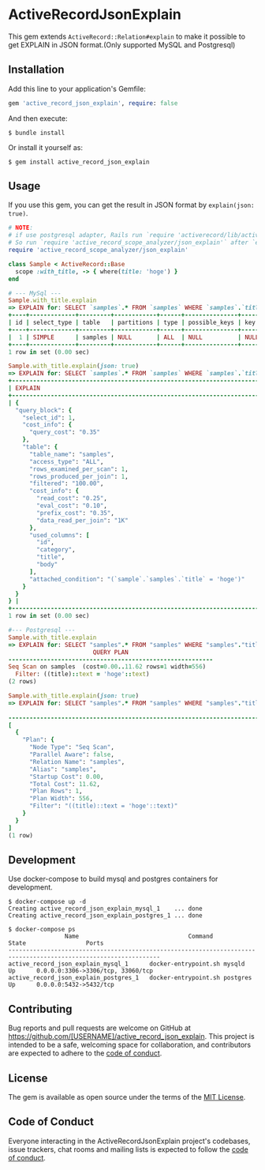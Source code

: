 # ActiveRecordJsonExplain

This gem extends `ActiveRecord::Relation#explain` to make it possible to get EXPLAIN in JSON format.(Only supported MySQL and Postgresql)

## Installation

Add this line to your application's Gemfile:

```ruby
gem 'active_record_json_explain', require: false
```

And then execute:

    $ bundle install

Or install it yourself as:

    $ gem install active_record_json_explain

## Usage

If you use this gem, you can get the result in JSON format by `explain(json: true)`.

``` ruby
# NOTE:
# if use postgresql adapter, Rails run `require 'activerecord/lib/active_record/connection_adapters/postgresql/database_statement'` when establish_connection runs.
# So run `require 'active_record_scope_analyzer/json_explain'` after `establish_connection`.
require 'active_record_scope_analyzer/json_explain'

class Sample < ActiveRecord::Base
  scope :with_title, -> { where(title: 'hoge') }
end

# --- MySql ---
Sample.with_title.explain
=> EXPLAIN for: SELECT `samples`.* FROM `samples` WHERE `samples`.`title` = 'hoge'
+----+-------------+---------+------------+------+---------------+------+---------+------+------+----------+-------------+
| id | select_type | table   | partitions | type | possible_keys | key  | key_len | ref  | rows | filtered | Extra       |
+----+-------------+---------+------------+------+---------------+------+---------+------+------+----------+-------------+
|  1 | SIMPLE      | samples | NULL       | ALL  | NULL          | NULL | NULL    | NULL |    1 |    100.0 | Using where |
+----+-------------+---------+------------+------+---------------+------+---------+------+------+----------+-------------+
1 row in set (0.00 sec)

Sample.with_title.explain(json: true)
=> EXPLAIN for: SELECT `samples`.* FROM `samples` WHERE `samples`.`title` = 'hoge'
+------------------------------------------------------------------------------------------------------------------------------------------------------------------------------------------------------------------------------------------------------------------------------------------------------------------------------------------------------------------------------------------------------------------------------------------------------------------------------------------------------------------------------------------------------------------------------------------------------------------------+
| EXPLAIN                                                                                                                                                                                                                                                                                                                                                                                                                                                                                                                                                                                                                |
+------------------------------------------------------------------------------------------------------------------------------------------------------------------------------------------------------------------------------------------------------------------------------------------------------------------------------------------------------------------------------------------------------------------------------------------------------------------------------------------------------------------------------------------------------------------------------------------------------------------------+
| {
  "query_block": {
    "select_id": 1,
    "cost_info": {
      "query_cost": "0.35"
    },
    "table": {
      "table_name": "samples",
      "access_type": "ALL",
      "rows_examined_per_scan": 1,
      "rows_produced_per_join": 1,
      "filtered": "100.00",
      "cost_info": {
        "read_cost": "0.25",
        "eval_cost": "0.10",
        "prefix_cost": "0.35",
        "data_read_per_join": "1K"
      },
      "used_columns": [
        "id",
        "category",
        "title",
        "body"
      ],
      "attached_condition": "(`sample`.`samples`.`title` = 'hoge')"
    }
  }
} |
+------------------------------------------------------------------------------------------------------------------------------------------------------------------------------------------------------------------------------------------------------------------------------------------------------------------------------------------------------------------------------------------------------------------------------------------------------------------------------------------------------------------------------------------------------------------------------------------------------------------------+
1 row in set (0.00 sec)

#--- Postgresql ---
Sample.with_title.explain
=> EXPLAIN for: SELECT "samples".* FROM "samples" WHERE "samples"."title" = $1 [["title", "hoge"]]
                        QUERY PLAN
----------------------------------------------------------
Seq Scan on samples  (cost=0.00..11.62 rows=1 width=556)
  Filter: ((title)::text = 'hoge'::text)
(2 rows)

Sample.with_title.explain(json: true)
=> EXPLAIN for: SELECT "samples".* FROM "samples" WHERE "samples"."title" = $1 [["title", "hoge"]]
                                                                                                                                                    QUERY PLAN
------------------------------------------------------------------------------------------------------------------------------------------------------------------------------------------------------------------------------------------------------------------------------------------------------------------
[
  {
    "Plan": {
      "Node Type": "Seq Scan",
      "Parallel Aware": false,
      "Relation Name": "samples",
      "Alias": "samples",
      "Startup Cost": 0.00,
      "Total Cost": 11.62,
      "Plan Rows": 1,
      "Plan Width": 556,
      "Filter": "((title)::text = 'hoge'::text)"
    }
  }
]
(1 row)
```

## Development

Use docker-compose to build mysql and postgres containers for development.

```
$ docker-compose up -d
Creating active_record_json_explain_mysql_1    ... done
Creating active_record_json_explain_postgres_1 ... done

$ docker-compose ps
                Name                               Command              State                 Ports
-----------------------------------------------------------------------------------------------------------------
active_record_json_explain_mysql_1      docker-entrypoint.sh mysqld     Up      0.0.0.0:3306->3306/tcp, 33060/tcp
active_record_json_explain_postgres_1   docker-entrypoint.sh postgres   Up      0.0.0.0:5432->5432/tcp
```

## Contributing

Bug reports and pull requests are welcome on GitHub at https://github.com/[USERNAME]/active_record_json_explain. This project is intended to be a safe, welcoming space for collaboration, and contributors are expected to adhere to the [code of conduct](https://github.com/[USERNAME]/active_record_json_explain/blob/master/CODE_OF_CONDUCT.md).


## License

The gem is available as open source under the terms of the [MIT License](https://opensource.org/licenses/MIT).

## Code of Conduct

Everyone interacting in the ActiveRecordJsonExplain project's codebases, issue trackers, chat rooms and mailing lists is expected to follow the [code of conduct](https://github.com/Madogiwa0124/active_record_json_explain/blob/master/CODE_OF_CONDUCT.md).
